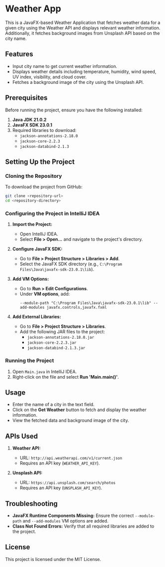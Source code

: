 # Weather App

This is a JavaFX-based Weather Application that fetches weather data for a given city using the Weather API and displays relevant weather information. Additionally, it fetches background images from Unsplash API based on the city name.

## Features
- Input city name to get current weather information.
- Displays weather details including temperature, humidity, wind speed, UV index, visibility, and cloud cover.
- Fetches a background image of the city using the Unsplash API.

## Prerequisites
Before running the project, ensure you have the following installed:

1. **Java JDK 21.0.2**
2. **JavaFX SDK 23.0.1**
3. Required libraries to download:
   - `jackson-annotations-2.18.0`
   - `jackson-core-2.2.3`
   - `jackson-databind-2.1.3`

## Setting Up the Project

### Cloning the Repository
To download the project from GitHub:

```bash
git clone <repository-url>
cd <repository-directory>
```

### Configuring the Project in IntelliJ IDEA
1. **Import the Project:**
   - Open IntelliJ IDEA.
   - Select **File > Open...** and navigate to the project's directory.

2. **Configure JavaFX SDK:**
   - Go to **File > Project Structure > Libraries > Add**.
   - Select the JavaFX SDK directory (e.g., `C:\Program Files\Java\javafx-sdk-23.0.1\lib`).

3. **Add VM Options:**
   - Go to **Run > Edit Configurations**.
   - Under **VM options**, add:
     ```
     --module-path "C:\Program Files\Java\javafx-sdk-23.0.1\lib" --add-modules javafx.controls,javafx.fxml
     ```

4. **Add External Libraries:**
   - Go to **File > Project Structure > Libraries**.
   - Add the following JAR files to the project:
     - `jackson-annotations-2.18.0.jar`
     - `jackson-core-2.2.3.jar`
     - `jackson-databind-2.1.3.jar`

### Running the Project
1. Open `Main.java` in IntelliJ IDEA.
2. Right-click on the file and select **Run 'Main.main()'**.

## Usage
- Enter the name of a city in the text field.
- Click on the **Get Weather** button to fetch and display the weather information.
- View the fetched data and background image of the city.

## APIs Used
1. **Weather API:**
   - URL: `http://api.weatherapi.com/v1/current.json`
   - Requires an API key (`WEATHER_API_KEY`).

2. **Unsplash API:**
   - URL: `https://api.unsplash.com/search/photos`
   - Requires an API key (`UNSPLASH_API_KEY`).

## Troubleshooting
- **JavaFX Runtime Components Missing:** Ensure the correct `--module-path` and `--add-modules` VM options are added.
- **Class Not Found Errors:** Verify that all required libraries are added to the project.

## License
This project is licensed under the MIT License.
